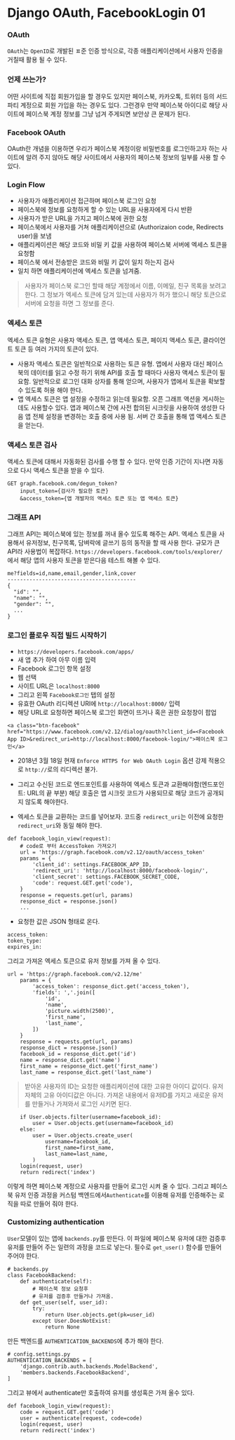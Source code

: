 # Django OAuth, FacebookLogin 01

### OAuth
`OAuth`는 `OpenID`로 개발된 ㅍ준 인증 방식으로, 각종 애플리케이션에서 사용자 인증을 거칠때 활용 될 수 있다.

### 언제 쓰는가?
어떤 사이트에 직접 회원가입을 할 경우도 있지만 페이스북, 카카오톡, 트위터 등의 서드파티 계정으로 회원 가입을 하는 경우도 있다. 그런경우 만약 페이스북 아이디로 해당 사이트에 페이스북 계정 정보를 그냥 넘겨 주게되면 보안상 큰 문제가 된다.

### Facebook OAuth
OAuth란 개념을 이용하면 우리가 페이스북 계정이랑 비밀번호를 로그인하고자 하는 사이트에 알려 주지 않아도 해당 사이트에서 사용자의 페이스북 정보의 일부를 사용 할 수 있다. 

### Login Flow
* 사용자가 애플리케이션 접근하며 페이스북 로그인 요청
* 페이스북에 정보를 요청하게 할 수 있는 URL을 사용자에게 다시 반환
* 사용자가 받은 URL을 가지고 페이스북에 권한 요청
* 페이스북에서 사용자를 거쳐 애플리케이션으로 (Authorizaion code, Redirects user)을 보냄
* 애플리케이션은 해당 코드와 비밀 키 값을 사용하여 페이스북 서버에 엑세스 토큰을 요청함 
* 페이스북 에서 전송받은 코드와 비밀 키 값이 일치 하는지 검사 
* 일치 하면 애플리케이션에 엑세스 토큰을 넘겨줌.

> 사용자가 페이스북 로그인 할때 해당 계정에서 이름, 이메일, 친구 목록을 보려고 한다.
> 그 정보가 엑세스 토큰에 담겨 있는데 사용자가 허가 했으니 해당 토큰으로 서버에 요청을 하면 그 정보를 준다.

### 엑세스 토큰
엑세스 토큰 유형은 사용자 액세스 토큰, 앱 액세스 토큰, 페이지 액세스 토큰, 클라이언트 토큰 등 여러 가지의 토큰이 있다.
* 사용자 액세스 토큰은 일반적으로 사용하는 토큰 유형. 앱에서 사용자 대신 페이스북의 데이터를 읽고 수정 하기 위해 API를 호출 할 때마다 사용자 액세스 토큰이 필요함. 일반적으로 로그인 대화 상자를 통해 얻으며, 사용자가 앱에서 토큰을 확보할 수 있도록 허용 해야 한다.
* 앱 엑세스 토큰은 앱 설정을 수정하고 읽는데 필요함. 오픈 그래프 액션을 게시하는데도 사용할수 있다. 앱과 페이스북 간에 사전 합의된 시크릿을 사용하여 생성한 다음 앱 전체 설정을 변경하는 호출 중에 사용 됨. 서버 간 호출을 통해 앱 액세스 토큰을 얻는다.

### 액세스 토큰 검사
액세스 토큰에 대해서 자동화된 검사를 수행 할 수 있다. 만약 인증 기간이 지나면 자동으로 다시 액세스 토큰을 받을 수 있다.
```
GET graph.facebook.com/degun_token?
    input_token={검사가 필요한 토큰}
    &access_token={앱 개발자의 액세스 토큰 또는 앱 액세스 토큰}
```

### 그래프 API
그래프 API는 페이스북에 있는 정보를 꺼내 올수 있도록 해주는 API. 엑세스 토큰을 사용해서 유저정보, 친구목록, 담벼락에 글쓰기 등의 동작을 할 때 사용 한다. 규모가 큰 API라 사용법이 복잡하다.
`https://developers.facebook.com/tools/explorer/` 에서 해당 앱의 사용자 토큰을 받은다음 테스트 해볼 수 있다.
```
me?fields=id,name,email,gender,link,cover
-----------------------------------------
{
  "id": "",
  "name": "",
  "gender": "",
  ...
}
```

### 로그인 플로우 직접 빌드 시작하기
* `https://developers.facebook.com/apps/`
* 새 앱 추가 하여 아무 이름 입력
* Facebook 로그인 항목 설정
* 웹 선택
* 사이트 URL은 `localhost:8000`
* 그리고 왼쪽 `Facebook로그인` 탭의 설정
* 유효한 OAuth 리디렉션 URI에 `http://localhost:8000/` 입력
* 해당 URL로 요청하면 페이스북 로그인 화면이 뜨거나 혹은 권한 요청창이 팝업
```
<a class="btn-facebook" href="https://www.facebook.com/v2.12/dialog/oauth?client_id=<Facebook App ID>&redirect_uri=http://localhost:8000/facebook-login/">페이스북 로그인</a>
```
* 2018년 3월 18일 현재 `Enforce HTTPS for Web OAuth Login` 옵션 강제 적용으로 `http://`로의 리디렉션 불가.
* 그리고 수신된 코드로 엔드포인트를 사용하여 엑세스 토큰과 교환해야함(엔드포인트: URL의 끝 부분) 해당 호출은 앱 시크릿 코드가 사용되므로 해당 코드가 공개되지 않도록 해야한다.

* 엑세스 토큰을 교환하는 코드를 넣어보자. 코드중 `redirect_uri`는 이전에 요청한 `redirect_uri`와 동일 해야 한다.
```
def facebook_login_view(request):
    # code로 부터 AccessToken 가져오기
    url = 'https://graph.facebook.com/v2.12/oauth/access_token'
    params = {
        'client_id': settings.FACEBOOK_APP_ID,
        'redirect_uri': 'http://localhost:8000/facebook-login/',
        'client_secret': settings.FACEBOOK_SECRET_CODE,
        'code': request.GET.get('code'),
    }
    response = requests.get(url, params)
    response_dict = response.json()
    ...
```
* 요청한 값은 JSON 형태로 온다.
```
access_token: 
token_type: 
expires_in: 
```
그리고 가져온 엑세스 토큰으로 유저 정보를 가져 올 수 있다.
```
url = 'https://graph.facebook.com/v2.12/me'
    params = {
        'access_token': response_dict.get('access_token'),
        'fields': ','.join([
            'id',
            'name',
            'picture.width(2500)',
            'first_name',
            'last_name',
        ])
    }
    response = requests.get(url, params)
    response_dict = response.json()
    facebook_id = response_dict.get('id')
    name = response_dict.get('name')
    first_name = response_dict.get('first_name')
    last_name = response_dict.get('last_name')
```
> 받아온 사용자의 ID는 요청한 애플리케이션에 대한 고유한 아이디 값이다. 유저자체의 고유 아이디값은 아니다.
가져온 내용에서 유저ID를 가지고 새로운 유저를 만들거나 가져와서 로그인 시키면 된다.
```
    if User.objects.filter(username=facebook_id):
        user = User.objects.get(username=facebook_id)
    else:
        user = User.objects.create_user(
            username=facebook_id,
            first_name=first_name,
            last_name=last_name,
        )
    login(request, user)
    return redirect('index')
```
이렇게 하면 페이스북 계정으로 사용자를 만들어 로그인 시켜 줄 수 있다.
그리고 페이스북 유저 인증 과정을 커스텀 백엔드에서`Authenticate`를 이용해 유저를 인증해주는 로직을 따로 만들어 줘야 한다. 

### Customizing authentication
`User`모델이 있는 앱에 `backends.py`를 만든다. 이 파일에 페이스북 유저에 대한 검증후 유저를 만들어 주는 일련의 과정을 코드로 넣는다. 
필수로 `get_user()` 함수를 만들어 주어야 한다.
```
# backends.py
class FacebookBackend:
    def authenticate(self):
        # 페이스북 정보 요청후
        # 유저를 검증후 만들거나 가져옴.
    def get_user(self, user_id):
        try:
            return User.objects.get(pk=user_id)
        except User.DoesNotExist:
            return None
```
만든 백엔드를 `AUTHENTICATION_BACKENDS`에 추가 해야 한다.
```
# config.settings.py
AUTHENTICATION_BACKENDS = [
    'django.contrib.auth.backends.ModelBackend',
    'members.backends.FacebookBackend',
]

```
그리고 뷰에서 authenticate만 호출하여 유저를 생성혹은 가져 올수 있다.
```
def facebook_login_view(request):
    code = request.GET.get('code')
    user = authenticate(request, code=code)
    login(request, user)
    return redirect('index')
```